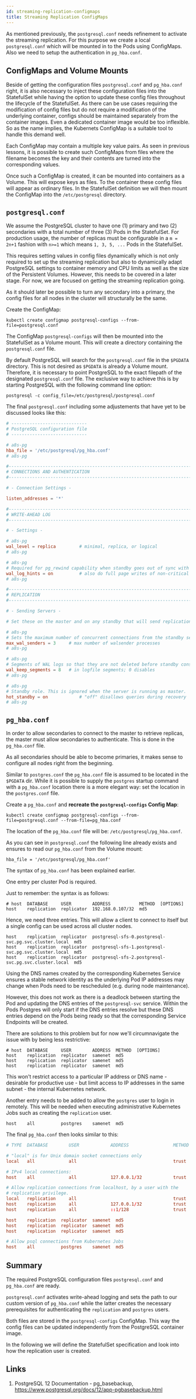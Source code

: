 ```yaml
---
id: streaming-replication-configmaps
title: Streaming Replication ConfigMaps
---
```


As mentioned previously, the `postgresql.conf` needs refinement to activate the streaming replication. For this purpose we create a local `postgresql.conf` which will be mounted in to the Pods using ConfigMaps. Also we need to setup the authentication in `pg_hba.conf`.

## ConfigMaps and Volume Mounts

Beside of getting the configuration files `postgresql.conf` and `pg_hba.conf` right, it is also necessary to inject these configuration files into the StatefulSet while having the option to update these config files throughout the lifecycle of the StatefulSet. As there can be use cases requiring the modification of config files but do not require a modification of the underlying container, configs should be maintained separately from the container images. Even a dedicated container image would be too inflexible. So as the name implies, the Kubernets ConfigMap is a suitable tool to handle this demand well.

Each ConfigMap may contain a multiple key value pairs. As seen in previous lessons, it is possible to create such ConfigMaps from files where the filename becomes the key and their contents are turned into the corresponding values.

Once such a ConfigMap is created, it can be mounted into containers as a Volume. This will expose keys as files. To the container these config files will appear as ordinary files. In the StatefulSet definition we will then mount the ConfigMap into the `/etc/postgresql` directory.

## `postgresql.conf`

We assume the PostgreSQL cluster to have one (1) primary and two (2) secondaries with a total number of three (3) Pods in the StatefulSet. For production usage, the number of replicas must be configurable in a `m = 2n+1` fashion with `n>=1` which means `1, 3, 5, ...` Pods in the StatefulSet.

This requires setting values in config files dynamically which is not only required to set up the streaming replication but also to dynamically adapt PostgreSQL settings to container memory and CPU limits as well as the size of the Persistent Volumes. However, this needs to be covered in a later stage. For now, we are focused on getting the streaming replication going.

As it should later be possible to turn any secondary into a primary, the config files for all nodes in the cluster will structurally be the same.

Create the ConfigMap:

    kubectl create configmap postgresql-configs --from-file=postgresql.conf

The ConfigMap `postgresql-configs` will then be mounted into the StatefulSet as a Volume mount. This will create a directory containing the `postgresql.conf` file.

By default PostgreSQL will search for the `postgresql.conf` file in the `$PGDATA` directory. This is not desired as `$PGDATA` is already a Volume mount. Therefore, it is necessary to point PostgreSQL to the exact filepath of the designated `postgresql.conf` file. The exclusive way to achieve this is by starting PostgreSQL with the following command line option:

    postgresql -c config_file=/etc/postgresql/postgresql.conf

The final `postgresql.conf` including some adjustements that have yet to be discussed looks like this:

```conf
# -----------------------------
# PostgreSQL configuration file
# -----------------------------

# a8s-pg
hba_file = '/etc/postgresql/pg_hba.conf'
# a8s-pg

#------------------------------------------------------------------------------
# CONNECTIONS AND AUTHENTICATION
#------------------------------------------------------------------------------

# - Connection Settings -

listen_addresses = '*'

#------------------------------------------------------------------------------
# WRITE-AHEAD LOG
#------------------------------------------------------------------------------

# - Settings -

# a8s-pg
wal_level = replica			# minimal, replica, or logical
# a8s-pg

# a8s-pg
# Required for pg_rewind capability when standby goes out of sync with master
wal_log_hints = on			# also do full page writes of non-critical updates
# a8s-pg

#------------------------------------------------------------------------------
# REPLICATION
#------------------------------------------------------------------------------

# - Sending Servers -

# Set these on the master and on any standby that will send replication data.

# a8s-pg
# Sets the maximum number of concurrent connections from the standby servers.
max_wal_senders = 3		# max number of walsender processes
# a8s-pg

# a8s-pg
# Segments of WAL logs so that they are not deleted before standby consumes them.
wal_keep_segments = 8	# in logfile segments; 0 disables
# a8s-pg

# a8s-pg
# Standby role. This is ignored when the server is running as master.
hot_standby = on			# "off" disallows queries during recovery
# a8s-pg
```

## `pg_hba.conf`

In order to allow secondaries to connect to the master to retrieve replicas, the master must allow secondaries to authenticate. This is done in the `pg_hba.conf` file. 

As all secondaries should be able to become primaries, it makes sense to configure all nodes right from the beginning.

Similar to `postgres.conf` the `pg_hba.conf` file is assumed to be located in the `$PGDATA` dir. While it is possible to supply the `postgres` startup command with a `pg_hba.conf` location there is a more elegant way: set the location in the `postgres.conf` file.

Create a `pg_hba.conf` and **recreate the `postgresql-configs` Config Map**:

    kubectl create configmap postgresql-configs --from-file=postgresql.conf --from-file=pg_hba.conf

The location of the `pg_hba.conf` file will be: `/etc/postgresql/pg_hba.conf`.

As you can see in `postgresql.conf` the following line already exists and ensures to read our `pg_hba.conf` from the Volume mount:

    hba_file = '/etc/postgresql/pg_hba.conf'

The syntax of `pg_hba.conf` has been explained earlier.

One entry per cluster Pod is required.

Just to remember: the syntax is as follows:

    # host  DATABASE     USER        ADDRESS           METHOD  [OPTIONS]
    host    replication  replicator  192.168.0.107/32  md5

Hence, we need three entries. This will allow a client to connect to itself but a single config can be used across all cluster nodes.

    host    replication  replicator  postgresql-sfs-0.postgresql-svc.pg.svc.cluster.local  md5
    host    replication  replicator  postgresql-sfs-1.postgresql-svc.pg.svc.cluster.local  md5
    host    replication  replicator  postgresql-sfs-2.postgresql-svc.pg.svc.cluster.local  md5

Using the DNS names created by the corresponding Kubernetes Service ensures a stable network identity as the underlying Pod IP addresses may change when Pods need to be rescheduled (e.g. during node maintenance).

However, this does not work as there is a deadlock between starting the Pod and updating the DNS entries of the `postgresql-svc` service. Within the Pods Postgres will only start if the DNS entries resolve but these DNS entries depend on the Pods being ready so that the corresponding Service Endpoints will be created. 

There are solutions to this problem but for now we'll circumnavigate the issue with by being less restrictive:

    # host  DATABASE     USER        ADDRESS  METHOD  [OPTIONS]
    host    replication  replicator  samenet  md5
    host    replication  replicator  samenet  md5
    host    replication  replicator  samenet  md5

This won't restrict access to a particular IP address or DNS name - desirable for productive use - but limit access to IP addresses in the same subnet - the internal Kubernetes network.

Another entry needs to be added to allow the `postgres` user to login in remotely. This will be needed when executing administrative Kubernetes Jobs such as creating the `replication` user.

    host    all          postgres    samenet  md5

The final `pg_hba.conf` then looks similar to this:

```conf
# TYPE  DATABASE        USER            ADDRESS                 METHOD

# "local" is for Unix domain socket connections only
local   all             all                                     trust

# IPv4 local connections:
host    all             all             127.0.0.1/32            trust

# Allow replication connections from localhost, by a user with the
# replication privilege.
local   replication     all                                     trust
host    replication     all             127.0.0.1/32            trust
host    replication     all             ::1/128                 trust

host    replication  replicator  samenet  md5
host    replication  replicator  samenet  md5
host    replication  replicator  samenet  md5

# Allow psql connections from Kubernetes Jobs
host    all          postgres    samenet  md5
```

## Summary
The required PostgreSQL configuration files `postgresql.conf` and `pg_hba.conf` are ready.

`postgresql.conf` activates write-ahead logging and sets the path to our custom version of `pg_hba.conf` while the latter creates the necessary prerequisites for authenticating the `replication` and `postgres` users.

Both files are stored in the `postgresql-configs` ConfigMap. This way the config files can be updated independently from the PostgreSQL container image.

In the following we will define the StatefulSet specification and look into how the replication user is created.

## Links

1. PostgreSQL 12 Documentation - pg_basebackup, https://www.postgresql.org/docs/12/app-pgbasebackup.html
